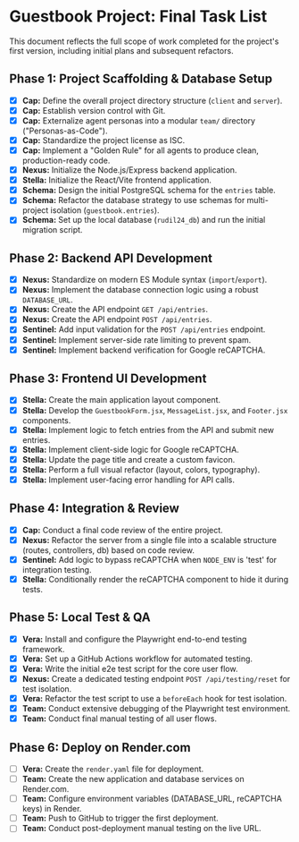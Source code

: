# Guestbook Project: Final Task List

This document reflects the full scope of work completed for the project's first version, including initial plans and subsequent refactors.

## Phase 1: Project Scaffolding & Database Setup
- [x] **Cap:** Define the overall project directory structure (`client` and `server`).
- [x] **Cap:** Establish version control with Git.
- [x] **Cap:** Externalize agent personas into a modular `team/` directory ("Personas-as-Code").
- [x] **Cap:** Standardize the project license as ISC.
- [x] **Cap:** Implement a "Golden Rule" for all agents to produce clean, production-ready code.
- [x] **Nexus:** Initialize the Node.js/Express backend application.
- [x] **Stella:** Initialize the React/Vite frontend application.
- [x] **Schema:** Design the initial PostgreSQL schema for the `entries` table.
- [x] **Schema:** Refactor the database strategy to use schemas for multi-project isolation (`guestbook.entries`).
- [x] **Schema:** Set up the local database (`rudil24_db`) and run the initial migration script.

## Phase 2: Backend API Development
- [x] **Nexus:** Standardize on modern ES Module syntax (`import`/`export`).
- [x] **Nexus:** Implement the database connection logic using a robust `DATABASE_URL`.
- [x] **Nexus:** Create the API endpoint `GET /api/entries`.
- [x] **Nexus:** Create the API endpoint `POST /api/entries`.
- [x] **Sentinel:** Add input validation for the `POST /api/entries` endpoint.
- [x] **Sentinel:** Implement server-side rate limiting to prevent spam.
- [x] **Sentinel:** Implement backend verification for Google reCAPTCHA.

## Phase 3: Frontend UI Development
- [x] **Stella:** Create the main application layout component.
- [x] **Stella:** Develop the `GuestbookForm.jsx`, `MessageList.jsx`, and `Footer.jsx` components.
- [x] **Stella:** Implement logic to fetch entries from the API and submit new entries.
- [x] **Stella:** Implement client-side logic for Google reCAPTCHA.
- [x] **Stella:** Update the page title and create a custom favicon.
- [x] **Stella:** Perform a full visual refactor (layout, colors, typography).
- [x] **Stella:** Implement user-facing error handling for API calls.

## Phase 4: Integration & Review
- [x] **Cap:** Conduct a final code review of the entire project.
- [x] **Nexus:** Refactor the server from a single file into a scalable structure (routes, controllers, db) based on code review.
- [x] **Sentinel:** Add logic to bypass reCAPTCHA when `NODE_ENV` is 'test' for integration testing.
- [x] **Stella:** Conditionally render the reCAPTCHA component to hide it during tests.

## Phase 5: Local Test & QA
- [x] **Vera:** Install and configure the Playwright end-to-end testing framework.
- [x] **Vera:** Set up a GitHub Actions workflow for automated testing.
- [x] **Vera:** Write the initial e2e test script for the core user flow.
- [x] **Nexus:** Create a dedicated testing endpoint `POST /api/testing/reset` for test isolation.
- [x] **Vera:** Refactor the test script to use a `beforeEach` hook for test isolation.
- [x] **Team:** Conduct extensive debugging of the Playwright test environment.
- [x] **Team:** Conduct final manual testing of all user flows.

## Phase 6: Deploy on Render.com
- [ ] **Vera:** Create the `render.yaml` file for deployment.
- [ ] **Team:** Create the new application and database services on Render.com.
- [ ] **Team:** Configure environment variables (DATABASE_URL, reCAPTCHA keys) in Render.
- [ ] **Team:** Push to GitHub to trigger the first deployment.
- [ ] **Team:** Conduct post-deployment manual testing on the live URL.